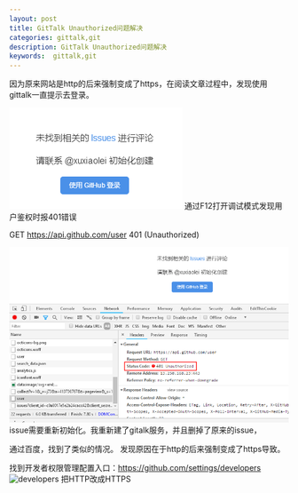 ```yaml
---
layout: post
title: GitTalk Unauthorized问题解决
categories: gittalk,git
description: GitTalk Unauthorized问题解决
keywords:  gittalk,git
---
```


因为原来网站是http的后来强制变成了https，在阅读文章过程中，发现使用gittalk一直提示去登录。

![提示登录](https://raw.githubusercontent.com/xuxiaolei/images/master/20190508164549.png)
通过F12打开调试模式发现用户鉴权时报401错误

GET https://api.github.com/user 401 (Unauthorized)

![Unauthorized](https://raw.githubusercontent.com/xuxiaolei/images/master/20190508164754.png)
issue需要重新初始化。我重新建了gitalk服务，并且删掉了原来的issue，

通过百度，找到了类似的情况。
发现原因在于http的后来强制变成了https导致。

找到开发者权限管理配置入口：https://github.com/settings/developers
![developers](https://raw.githubusercontent.com/xuxiaolei/blog/master/blog/images/posts/github/F13E199D9537.png)
把HTTP改成HTTPS


